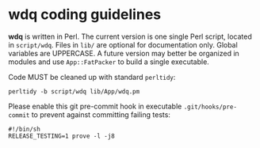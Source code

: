 # wdq coding guidelines

**wdq** is written in Perl. The current version is one single Perl script,
located in `script/wdq`. Files in `lib/` are optional for documentation only.
Global variables are UPPERCASE.  A future version may better be organized in
modules and use `App::FatPacker` to build a single executable.

Code MUST be cleaned up with standard `perltidy`:

    perltidy -b script/wdq lib/App/wdq.pm

Please enable this git pre-commit hook in executable `.git/hooks/pre-commit` to
prevent against committing failing tests:

    #!/bin/sh
    RELEASE_TESTING=1 prove -l -j8

